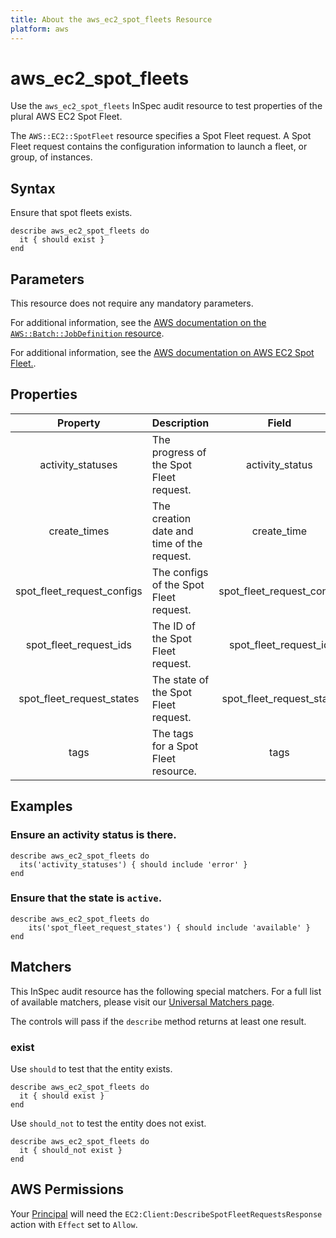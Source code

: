 ```yaml
---
title: About the aws_ec2_spot_fleets Resource
platform: aws
---
```


# aws_ec2_spot_fleets

Use the `aws_ec2_spot_fleets` InSpec audit resource to test properties of the plural AWS EC2 Spot Fleet.

The `AWS::EC2::SpotFleet` resource specifies a Spot Fleet request. A Spot Fleet request contains the configuration information to launch a fleet, or group, of instances.

## Syntax

Ensure that spot fleets exists.

    describe aws_ec2_spot_fleets do
      it { should exist }
    end

## Parameters

This resource does not require any mandatory parameters.

For additional information, see the [AWS documentation on the `AWS::Batch::JobDefinition` resource](https://docs.aws.amazon.com/AWSCloudFormation/latest/UserGuide/aws-resource-batch-jobdefinition.html).


For additional information, see the [AWS documentation on AWS EC2 Spot Fleet.](https://docs.aws.amazon.com/AWSCloudFormation/latest/UserGuide/aws-resource-ec2-spotfleet.html).

## Properties

| Property  | Description | Field |
| :---: | :--- | :---: |
| activity_statuses | The progress of the Spot Fleet request. | activity_status |
| create_times | The creation date and time of the request. | create_time |
| spot_fleet_request_configs | The configs of the Spot Fleet request. | spot_fleet_request_config |
| spot_fleet_request_ids | The ID of the Spot Fleet request. | spot_fleet_request_id |
| spot_fleet_request_states | The state of the Spot Fleet request. | spot_fleet_request_state |
| tags | The tags for a Spot Fleet resource. | tags |

## Examples

### Ensure an activity status is there.

    describe aws_ec2_spot_fleets do
      its('activity_statuses') { should include 'error' }
    end

### Ensure that the state is `active`.

    describe aws_ec2_spot_fleets do
        its('spot_fleet_request_states') { should include 'available' }
    end

## Matchers

This InSpec audit resource has the following special matchers. For a full list of available matchers, please visit our [Universal Matchers page](https://www.inspec.io/docs/reference/matchers/).

The controls will pass if the `describe` method returns at least one result.

### exist

Use `should` to test that the entity exists.

    describe aws_ec2_spot_fleets do
      it { should exist }
    end

Use `should_not` to test the entity does not exist.

    describe aws_ec2_spot_fleets do
      it { should_not exist }
    end

## AWS Permissions

Your [Principal](https://docs.aws.amazon.com/IAM/latest/UserGuide/intro-structure.html#intro-structure-principal) will need the `EC2:Client:DescribeSpotFleetRequestsResponse` action with `Effect` set to `Allow`.
